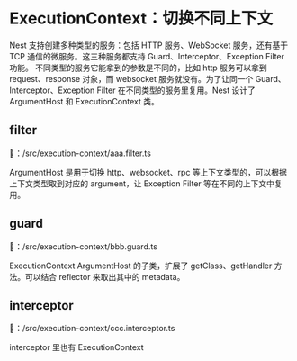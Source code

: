 # ExecutionContext：切换不同上下文

Nest 支持创建多种类型的服务：包括 HTTP 服务、WebSocket 服务，还有基于 TCP 通信的微服务。这三种服务都支持 Guard、Interceptor、Exception Filter 功能。
不同类型的服务它能拿到的参数是不同的，比如 http 服务可以拿到 request、response 对象，而 websocket 服务就没有。为了让同一个 Guard、Interceptor、Exception Filter 在不同类型的服务里复用。Nest 设计了 ArgumentHost 和 ExecutionContext 类。

## filter

🌰：/src/execution-context/aaa.filter.ts

ArgumentHost 是用于切换 http、websocket、rpc 等上下文类型的，可以根据上下文类型取到对应的 argument，让 Exception Filter 等在不同的上下文中复用。

## guard

🌰：/src/execution-context/bbb.guard.ts

ExecutionContext ArgumentHost 的子类，扩展了 getClass、getHandler 方法。可以结合 reflector 来取出其中的 metadata。

## interceptor

🌰：/src/execution-context/ccc.interceptor.ts

interceptor 里也有 ExecutionContext
